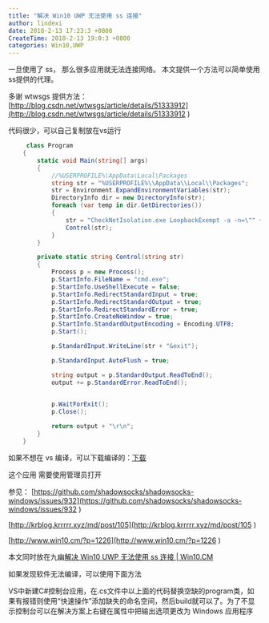 ```yaml
---
title: "解决 Win10 UWP 无法使用 ss 连接"
author: lindexi
date: 2018-2-13 17:23:3 +0800
CreateTime: 2018-2-13 19:0:3 +0800
categories: Win10,UWP
---
```


一旦使用了 ss， 那么很多应用就无法连接网络。
本文提供一个方法可以简单使用ss提供的代理。

<!--more-->



多谢 wtwsgs 提供方法：[http://blog.csdn.net/wtwsgs/article/details/51333912](http://blog.csdn.net/wtwsgs/article/details/51333912 )

代码很少，可以自己复制放在vs运行


```csharp
     class Program
    {
        static void Main(string[] args)
        {
            //%USERPROFILE%\AppData\Local\Packages
            string str = "%USERPROFILE%\\AppData\\Local\\Packages";
            str = Environment.ExpandEnvironmentVariables(str);
            DirectoryInfo dir = new DirectoryInfo(str);
            foreach (var temp in dir.GetDirectories())
            {
                str = "CheckNetIsolation.exe LoopbackExempt -a -n=\"" + temp.Name + "\"";
                Control(str);
            }
        }

        private static string Control(string str)
        {
            Process p = new Process();
            p.StartInfo.FileName = "cmd.exe";
            p.StartInfo.UseShellExecute = false; 
            p.StartInfo.RedirectStandardInput = true; 
            p.StartInfo.RedirectStandardOutput = true; 
            p.StartInfo.RedirectStandardError = true; 
            p.StartInfo.CreateNoWindow = true; 
            p.StartInfo.StandardOutputEncoding = Encoding.UTF8;
            p.Start(); 

            p.StandardInput.WriteLine(str + "&exit");

            p.StandardInput.AutoFlush = true;

            string output = p.StandardOutput.ReadToEnd();
            output += p.StandardError.ReadToEnd();
          

            p.WaitForExit(); 
            p.Close();

            return output + "\r\n";
        }
    }
```

如果不想在 vs 编译，可以下载编译的：[下载](http://download.csdn.net/detail/lindexi_gd/9823838)

这个应用
需要使用管理员打开

参见：
[https://github.com/shadowsocks/shadowsocks-windows/issues/932](https://github.com/shadowsocks/shadowsocks-windows/issues/932 )

[http://krblog.krrrrr.xyz/md/post/105](http://krblog.krrrrr.xyz/md/post/105 )

[http://www.win10.cm/?p=1226](http://www.win10.cm/?p=1226 )

本文同时放在九幽[解决 Win10 UWP 无法使用 ss 连接 | Win10.CM](http://www.win10.cm/?p=1226)

如果发现软件无法编译，可以使用下面方法 

VS中新建C#控制台应用，在.cs文件中以上面的代码替换空缺的program类，如果有报错则使用“快速操作”添加缺失的命名空间，然后build就可以了。为了不显示控制台可以在解决方案上右键在属性中把输出选项更改为 Windows 应用程序

